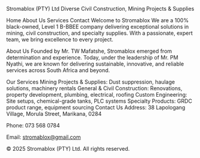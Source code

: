 Stromablox (PTY) Ltd
Diverse Civil Construction, Mining Projects & Supplies

Home
About Us
Services
Contact
Welcome to Stromablox
We are a 100% black-owned, Level 1 B-BBEE company delivering exceptional solutions in mining, civil construction, and specialty supplies. With a passionate, expert team, we bring excellence to every project.

About Us
Founded by Mr. TW Mafatshe, Stromablox emerged from determination and experience. Today, under the leadership of Mr. PM Nyathi, we are known for delivering sustainable, innovative, and reliable services across South Africa and beyond.

Our Services
Mining Projects & Supplies: Dust suppression, haulage solutions, machinery rentals
General & Civil Construction: Renovations, property development, plumbing, electrical, roofing
Custom Engineering: Site setups, chemical-grade tanks, PLC systems
Specialty Products: GRDC product range, equipment sourcing
Contact Us
Address: 38 Lapologang Village, Morula Street, Marikana, 0284

Phone: 073 568 0784

Email: stromablox@gmail.com

© 2025 Stromablox (PTY) Ltd. All rights reserved.
